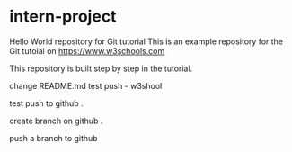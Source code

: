 # intern-project
Hello World repository for Git tutorial
This is an example repository for the Git tutoial on https://www.w3schools.com

This repository is built step by step in the tutorial.

change README.md test push - w3shool

test push to github .

create branch on github .

push a branch to github